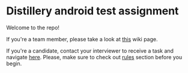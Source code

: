 # Distillery android test assignment

Welcome to the repo!

If you're a team member, please take a look at
[this](https://github.com/DistilleryTech/dl_android_interviews/wiki/Team-members-guide) wiki page.

If you're a candidate, contact your interviewer to receive a task and navigate
[here](https://github.com/DistilleryTech/dl_android_interviews/wiki/Assignments).
Please, make sure to check out [rules](https://github.com/DistilleryTech/dl_android_interviews/wiki/Candidates-guide)
section before you begin.
